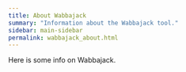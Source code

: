 ```yaml
---
title: About Wabbajack
summary: "Information about the Wabbajack tool."
sidebar: main-sidebar
permalink: wabbajack_about.html
---
```


Here is some info on Wabbajack.
